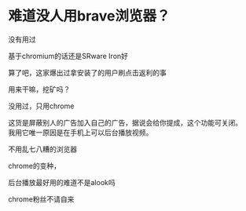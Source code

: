 # 难道没人用brave浏览器？


没有用过

基于chromium的话还是SRware Iron好

算了吧，这家爆出过拿安装了的用户刷点击返利的事

用来干嘛，挖矿吗？<img src="static/image/smiley/default/lol.gif" smilieid="12" border="0" alt="" /><img src="static/image/smiley/default/lol.gif" smilieid="12" border="0" alt="" /><img src="static/image/smiley/default/lol.gif" smilieid="12" border="0" alt="" />

没用过，只用chrome

这货是屏蔽别人的广告加入自己的广告，据说会给你提成，这个功能可关闭。<br />
我用它唯一原因是在手机上可以后台播放视频。

不用乱七八糟的浏览器

chrome的变种，

后台播放最好用的难道不是alook吗

chrome粉丝不请自来
